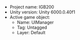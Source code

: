 <!-- UNITY CODE ASSIST INSTRUCTIONS START -->
- Project name: IGB200
- Unity version: Unity 6000.0.40f1
- Active game object:
  - Name: UIManager
  - Tag: Untagged
  - Layer: Default
<!-- UNITY CODE ASSIST INSTRUCTIONS END -->
